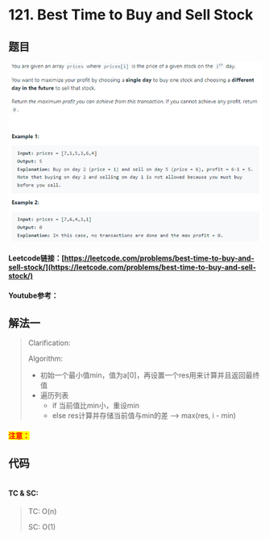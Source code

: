 # 121. Best Time to Buy and Sell Stock

## 题目

![](<../../.gitbook/assets/image (103).png>)

#### Leetcode链接：[https://leetcode.com/problems/best-time-to-buy-and-sell-stock/](https://leetcode.com/problems/best-time-to-buy-and-sell-stock/)

#### Youtube参考：

## 解法一

> Clarification:&#x20;
>
> Algorithm:&#x20;
>
> * 初始一个最小值min，值为a\[0]，再设置一个res用来计算并且返回最终值
> * 遍历列表
>   * if 当前值比min小，重设min
>   * else res计算并存储当前值与min的差 --> max(res, i - min)

#### <mark style="color:red;">注意：</mark>

## 代码

```java
```

#### TC & SC:&#x20;

> TC: O(n)
>
> SC: O(1)
